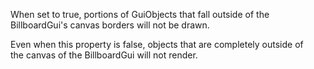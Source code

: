 When set to true, portions of GuiObjects that fall outside of the  
BillboardGui's canvas borders will not be drawn.

Even when this property is false, objects that are completely outside of  
the canvas of the BillboardGui will not render.